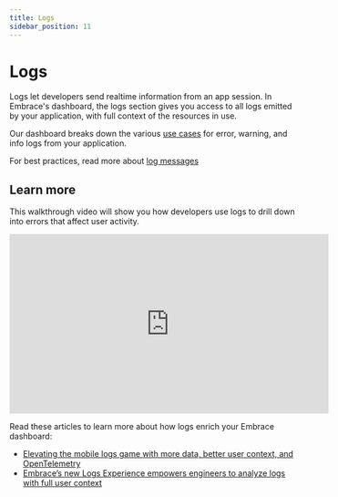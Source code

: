```yaml
---
title: Logs
sidebar_position: 11
---
```


# Logs

Logs let developers send realtime information from an app session. In Embrace's dashboard, the logs section gives you access to all logs emitted by your application, with full context of the resources in use.

Our dashboard breaks down the various [use cases](/product/logs/logs-ui.md) for error, warning, and info logs from your application.

For best practices, read more about [log messages](/product/logs/log-messages.md)

## Learn more

This walkthrough video will show you how developers use logs to drill down into errors that affect user activity.

<div>
    <iframe width="560" height="315" src="https://www.youtube.com/embed/S5lPmgXApXo" title="YouTube video player" frameborder="0" allow="accelerometer; autoplay; clipboard-write; encrypted-media; gyroscope; picture-in-picture; web-share" referrerpolicy="strict-origin-when-cross-origin" allowfullscreen></iframe>
</div>

Read these articles to learn more about how logs enrich your Embrace dashboard:

- [Elevating the mobile logs game with more data, better user context, and OpenTelemetry](https://embrace.io/blog/context-rich-mobile-logs/)
- [Embrace’s new Logs Experience empowers engineers to analyze logs with full user context](https://embrace.io/blog/new-logs-experience/)
